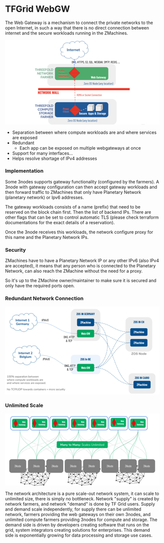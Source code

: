 

# TFGrid WebGW

The Web Gateway is a mechanism to connect the private networks to the open Internet, in such a way that there is no direct connection between internet and the secure workloads running in the ZMachines.

![](img/webgateway.jpg)




- Separation between where compute workloads are and where services are exposed
- Redundant
    - Each app can be exposed on multiple webgateways at once
- Support for many interfaces...
- Helps resolve shortage of IPv4 addresses

### Implementation

Some 3nodes supports gateway functionality (configured by the farmers). A 3node with gateway configuration can then accept gateway workloads and then forward traffic to ZMachines that only have Planetary Network (planetary network) or Ipv6 addresses.

The gateway workloads consists of a name (prefix) that need to be reserved on the block chain first. Then the list of backend IPs. There are other flags that can be set to control automatic TLS (please check terraform documentations for the exact details of a reservation).

Once the 3node receives this workloads, the network configure proxy for this name and the Planetary Network IPs.

### Security

ZMachines have to have a Planetary Network IP or any other IPv6 (also IPv4 are accepted), it means that any person who is connected to the Planetary Network, can also reach the ZMachine without the need for a proxy.

So it's up to the ZMachine owner/maintainer to make sure it is secured and only have the required ports open.

### Redundant Network Connection

![](img/redundant_net.jpg)


### Unlimited Scale

![](img/webgw_scaling.jpg)


The network architecture is a pure scale-out network system, it can scale to unlimited size, there is simply no bottleneck. Network "supply" is created by network farmers, and network "demand" is done by TF Grid users. Supply and demand scale independently, for supply there can be unlimited network, farmers providing the web gateways on their own 3nodes, and unlimited compute farmers providing 3nodes for compute and storage. The demand side is driven by developers creating software that runs on the grid, system integrators creating solutions for enterprises. This demand side is exponentially growing for data processing and storage use cases.
